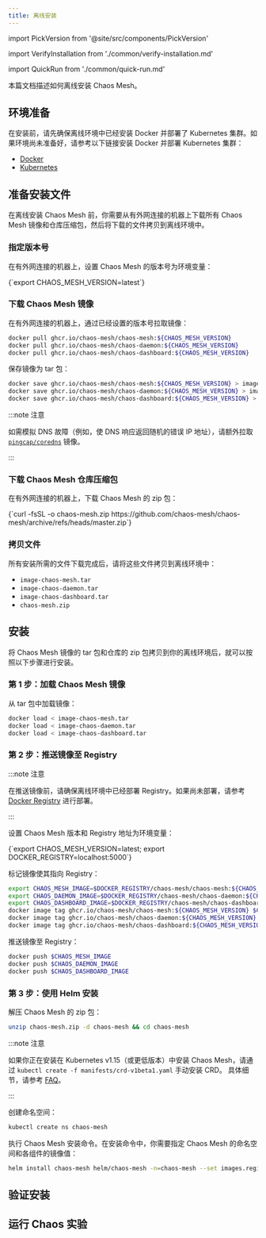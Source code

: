 ```yaml
---
title: 离线安装
---
```


import PickVersion from '@site/src/components/PickVersion'

import VerifyInstallation from './common/verify-installation.md'

import QuickRun from './common/quick-run.md'

本篇文档描述如何离线安装 Chaos Mesh。

## 环境准备

在安装前，请先确保离线环境中已经安装 Docker 并部署了 Kubernetes 集群。如果环境尚未准备好，请参考以下链接安装 Docker 并部署 Kubernetes 集群：

- [Docker](https://www.docker.com/get-started)
- [Kubernetes](https://kubernetes.io/docs/setup/)

## 准备安装文件

在离线安装 Chaos Mesh 前，你需要从有外网连接的机器上下载所有 Chaos Mesh 镜像和仓库压缩包，然后将下载的文件拷贝到离线环境中。

### 指定版本号

在有外网连接的机器上，设置 Chaos Mesh 的版本号为环境变量：

<PickVersion>
{`export CHAOS_MESH_VERSION=latest`}
</PickVersion>

### 下载 Chaos Mesh 镜像

在有外网连接的机器上，通过已经设置的版本号拉取镜像：

```bash
docker pull ghcr.io/chaos-mesh/chaos-mesh:${CHAOS_MESH_VERSION}
docker pull ghcr.io/chaos-mesh/chaos-daemon:${CHAOS_MESH_VERSION}
docker pull ghcr.io/chaos-mesh/chaos-dashboard:${CHAOS_MESH_VERSION}
```

保存镜像为 tar 包：

```bash
docker save ghcr.io/chaos-mesh/chaos-mesh:${CHAOS_MESH_VERSION} > image-chaos-mesh.tar
docker save ghcr.io/chaos-mesh/chaos-daemon:${CHAOS_MESH_VERSION} > image-chaos-daemon.tar
docker save ghcr.io/chaos-mesh/chaos-dashboard:${CHAOS_MESH_VERSION} > image-chaos-dashboard.tar
```

:::note 注意

如需模拟 DNS 故障（例如，使 DNS 响应返回随机的错误 IP 地址），请额外拉取 [`pingcap/coredns`](https://hub.docker.com/r/pingcap/coredns) 镜像。

:::

### 下载 Chaos Mesh 仓库压缩包

在有外网连接的机器上，下载 Chaos Mesh 的 zip 包：

<PickVersion>
{`curl -fsSL -o chaos-mesh.zip https://github.com/chaos-mesh/chaos-mesh/archive/refs/heads/master.zip`}
</PickVersion>

### 拷贝文件

所有安装所需的文件下载完成后，请将这些文件拷贝到离线环境中：

- `image-chaos-mesh.tar`
- `image-chaos-daemon.tar`
- `image-chaos-dashboard.tar`
- `chaos-mesh.zip`

## 安装

将 Chaos Mesh 镜像的 tar 包和仓库的 zip 包拷贝到你的离线环境后，就可以按照以下步骤进行安装。

### 第 1 步：加载 Chaos Mesh 镜像

从 tar 包中加载镜像：

```bash
docker load < image-chaos-mesh.tar
docker load < image-chaos-daemon.tar
docker load < image-chaos-dashboard.tar
```

### 第 2 步：推送镜像至 Registry

:::note 注意

在推送镜像前，请确保离线环境中已经部署 Registry。如果尚未部署，请参考 [Docker Registry](https://docs.docker.com/registry/) 进行部署。

:::

设置 Chaos Mesh 版本和 Registry 地址为环境变量：

<PickVersion>
{`export CHAOS_MESH_VERSION=latest; export DOCKER_REGISTRY=localhost:5000`}
</PickVersion>

标记镜像使其指向 Registry：

```bash
export CHAOS_MESH_IMAGE=$DOCKER_REGISTRY/chaos-mesh/chaos-mesh:${CHAOS_MESH_VERSION}
export CHAOS_DAEMON_IMAGE=$DOCKER_REGISTRY/chaos-mesh/chaos-daemon:${CHAOS_MESH_VERSION}
export CHAOS_DASHBOARD_IMAGE=$DOCKER_REGISTRY/chaos-mesh/chaos-dashboard:${CHAOS_MESH_VERSION}
docker image tag ghcr.io/chaos-mesh/chaos-mesh:${CHAOS_MESH_VERSION} $CHAOS_MESH_IMAGE
docker image tag ghcr.io/chaos-mesh/chaos-daemon:${CHAOS_MESH_VERSION} $CHAOS_DAEMON_IMAGE
docker image tag ghcr.io/chaos-mesh/chaos-dashboard:${CHAOS_MESH_VERSION} $CHAOS_DASHBOARD_IMAGE
```

推送镜像至 Registry：

```bash
docker push $CHAOS_MESH_IMAGE
docker push $CHAOS_DAEMON_IMAGE
docker push $CHAOS_DASHBOARD_IMAGE
```

### 第 3 步：使用 Helm 安装

解压 Chaos Mesh 的 zip 包：

```bash
unzip chaos-mesh.zip -d chaos-mesh && cd chaos-mesh
```

:::note 注意

如果你正在安装在 Kubernetes v1.15（或更低版本）中安装 Chaos Mesh，请通过 `kubectl create -f manifests/crd-v1beta1.yaml` 手动安装 CRD。 具体细节，请参考 [FAQ](./faqs.md#failed-to-install-chaos-mesh-with-the-message-no-matches-for-kind-customresourcedefinition-in-version-apiextensionsk8siov1)。

:::

创建命名空间：

```bash
kubectl create ns chaos-mesh
```

执行 Chaos Mesh 安装命令。在安装命令中，你需要指定 Chaos Mesh 的命名空间和各组件的镜像值：

```bash
helm install chaos-mesh helm/chaos-mesh -n=chaos-mesh --set images.registry=$DOCKER_REGISTRY
```

## 验证安装

<VerifyInstallation />

## 运行 Chaos 实验

<QuickRun />
